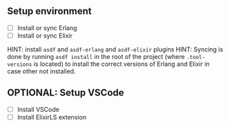 ## Setup environment

- [ ] Install or sync Erlang
- [ ] Install or sync Elixir

HINT: install `asdf` and `asdf-erlang` and `asdf-elixir` plugins
HINT: Syncing is done by running `asdf install` in the root of the project (where `.tool-versions` is located) to install the correct versions of Erlang and Elixir in case other not installed.

## OPTIONAL: Setup VSCode

- [ ] Install VSCode
- [ ] Install ElixirLS extension
